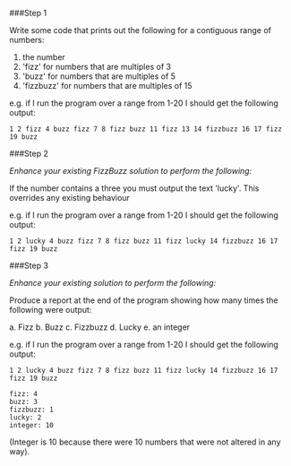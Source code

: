 ###Step 1

Write some code that prints out the following for a contiguous range of numbers:

  1. the number
  2. 'fizz' for numbers that are multiples of 3
  3. 'buzz' for numbers that are multiples of 5
  4. 'fizzbuzz' for numbers that are multiples of 15

e.g. if I run the program over a range from 1-20 I should get the following output:

    1 2 fizz 4 buzz fizz 7 8 fizz buzz 11 fizz 13 14 fizzbuzz 16 17 fizz 19 buzz

###Step 2

*Enhance your existing FizzBuzz solution to perform the following:*

If the number contains a three you must output the text 'lucky'. This overrides any existing behaviour

e.g. if I run the program over a range from 1-20 I should get the following output:

    1 2 lucky 4 buzz fizz 7 8 fizz buzz 11 fizz lucky 14 fizzbuzz 16 17 fizz 19 buzz

###Step 3

*Enhance your existing solution to perform the following:*

Produce a report at the end of the program showing how many times the following were output:

  a. Fizz
  b. Buzz
  c. Fizzbuzz
  d. Lucky
  e. an integer

e.g. if I run the program over a range from 1-20 I should get the following output:

    1 2 lucky 4 buzz fizz 7 8 fizz buzz 11 fizz lucky 14 fizzbuzz 16 17 fizz 19 buzz
     
    fizz: 4
    buzz: 3
    fizzbuzz: 1
    lucky: 2
    integer: 10

 (Integer is 10 because there were 10 numbers that were not altered in any way).
